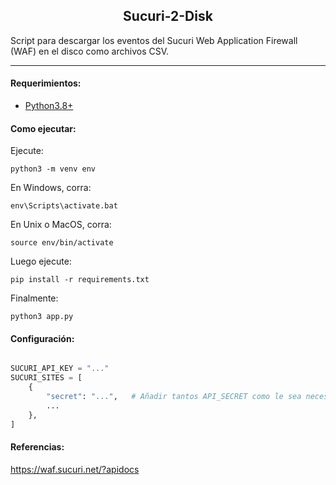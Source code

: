 <p align="center">
  <h2 align="center">Sucuri-2-Disk</h2>
  <p>
  Script para descargar los eventos del Sucuri Web Application Firewall (WAF) en el disco como archivos CSV.
  </p>
</p>

---

#### Requerimientos:

* [Python3.8+](https://www.python.org/downloads/)

#### Como ejecutar:

Ejecute:

```
python3 -m venv env
```

En Windows, corra:

```
env\Scripts\activate.bat
```

En Unix o MacOS, corra:

```
source env/bin/activate
```

Luego ejecute:

```
pip install -r requirements.txt
```

Finalmente:

```
python3 app.py
```

#### Configuración:

```python

SUCURI_API_KEY = "..."
SUCURI_SITES = [
    {
        "secret": "...",   # Añadir tantos API_SECRET como le sea necesario.
        ...
    },
]
```

#### Referencias:

https://waf.sucuri.net/?apidocs
